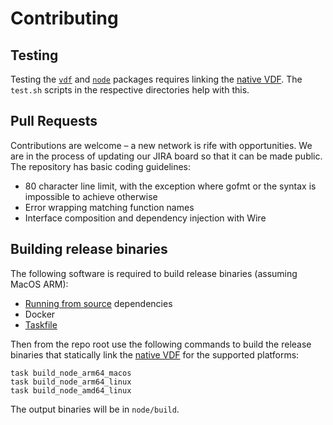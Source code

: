 # Contributing

## Testing

Testing the [`vdf`](./vdf) and [`node`](./node) packages requires linking the
[native VDF](./crates/vdf). The `test.sh` scripts in the respective directories
help with this.

## Pull Requests

Contributions are welcome – a new network is rife with opportunities. We are
in the process of updating our JIRA board so that it can be made public. The
repository has basic coding guidelines:

- 80 character line limit, with the exception where gofmt or the syntax is
  impossible to achieve otherwise
- Error wrapping matching function names
- Interface composition and dependency injection with Wire

## Building release binaries

The following software is required to build release binaries (assuming MacOS
ARM):

- [Running from source](README.md#running-from-source) dependencies
- Docker
- [Taskfile](https://taskfile.dev/)

Then from the repo root use the following commands to build the release binaries
that statically link the [native VDF](./crates/vdf) for the supported platforms:

```shell
task build_node_arm64_macos
task build_node_arm64_linux
task build_node_amd64_linux
```

The output binaries will be in `node/build`.

